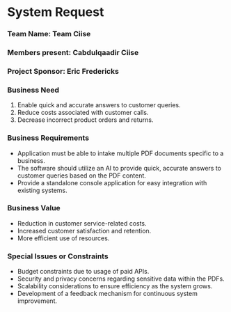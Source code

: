 # System Request

### Team Name: Team Ciise

### Members present: Cabdulqaadir Ciise

### Project Sponsor: Eric Fredericks

### Business Need

1. Enable quick and accurate answers to customer queries.
2. Reduce costs associated with customer calls.
3. Decrease incorrect product orders and returns.

### Business Requirements

* Application must be able to intake multiple PDF documents specific to a business.
* The software should utilize an AI to provide quick, accurate answers to customer queries based on the PDF content.
* Provide a standalone console application for easy integration with existing systems.

### Business Value

* Reduction in customer service-related costs.
* Increased customer satisfaction and retention.
* More efficient use of resources.

### Special Issues or Constraints

* Budget constraints due to usage of paid APIs.
* Security and privacy concerns regarding sensitive data within the PDFs.
* Scalability considerations to ensure efficiency as the system grows.
* Development of a feedback mechanism for continuous system improvement.
